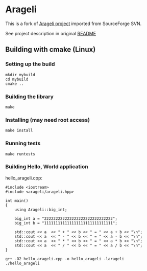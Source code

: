 # Arageli

This is a fork of [Arageli project](http://www.arageli.org) imported from SourceForge SVN.

See project description in original [README](/README)

## Building with cmake (Linux)

###  Setting up the build
```
mkdir mybuild
cd mybuild
cmake ..
```

### Building the library
``` 
make
```
    
### Installing (may need root access) 
```    
make install
```

### Running tests
```
make runtests
```
    
### Building Hello, World application

hello_arageli.cpp:

```
#include <iostream>
#include <arageli/arageli.hpp>

int main()
{
    using Arageli::big_int;

    big_int a = "222222222222222222222222222222";
    big_int b = "111111111111111111111111111111";

    std::cout << a  << " + " << b << " = " << a + b << "\n";
    std::cout << a  << " - " << b << " = " << a - b << "\n";
    std::cout << a  << " * " << b << " = " << a * b << "\n";
    std::cout << a  << " / " << b << " = " << a / b << "\n";
}
```

```
g++ -O2 hello_arageli.cpp -o hello_arageli -larageli
./hello_arageli
```
    


    
